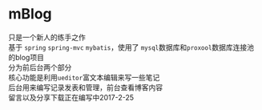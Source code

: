 # mBlog
只是一个新人的练手之作<br>基于
`spring` `spring-mvc` `mybatis`，使用了 `mysql`数据库和`proxool`数据库连接池
的blog项目<br>
分为前后台两个部分<br>
核心功能是利用`ueditor`富文本编辑来写一些笔记<br>
后台用来编写记录发表和管理，前台查看博客内容<br>
留言以及分享下载正在编写中2017-2-25
